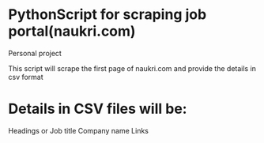 # PythonScript for scraping job portal(naukri.com)
Personal project

This script will scrape the first page of naukri.com and provide the details in csv format

# Details in CSV files will be:
  Headings or Job title
  Company name
  Links

